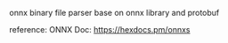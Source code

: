 onnx binary file parser base on onnx library and protobuf


reference:
ONNX Doc: https://hexdocs.pm/onnxs

